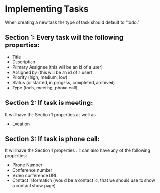 # Implementing Tasks

When creating a new task the type of task should default to "todo."

## Section 1: Every task will the following properties:
- Title
- Description
- Primary Assignee (this will be an id of a user)
- Assigned by (this will be an id of a user)
- Priority (high, medium, low)
- Status (unstarted, in progess, completed, archived)
- Type (todo, meeting, phone call)

## Section 2: If task is meeting:
It will have the Section 1  properties as well as:

- Location

## Section 3: If task is phone call:
It will have the Section 1  properties .
It can also have any of the following properties:

- Phone Number
- Conference number
- Video conference URL
- Contact Information (would be a contact id, that we should use to show a contact show page)
